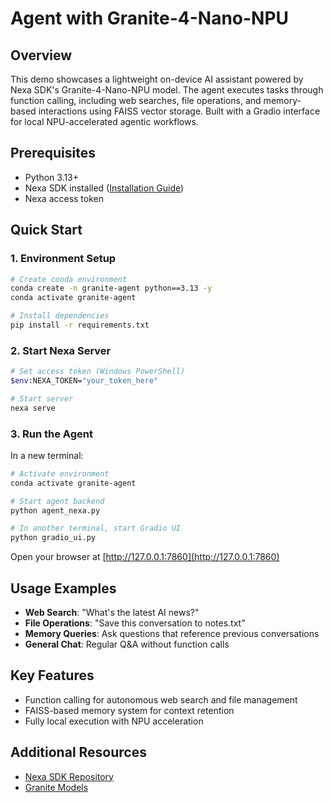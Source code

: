 # Agent with Granite-4-Nano-NPU

## Overview

This demo showcases a lightweight on-device AI assistant powered by Nexa SDK's Granite-4-Nano-NPU model. The agent executes tasks through function calling, including web searches, file operations, and memory-based interactions using FAISS vector storage. Built with a Gradio interface for local NPU-accelerated agentic workflows.

## Prerequisites
- Python 3.13+
- Nexa SDK installed ([Installation Guide](https://github.com/NexaAI/nexa-sdk))
- Nexa access token

## Quick Start

### 1. Environment Setup

```bash
# Create conda environment
conda create -n granite-agent python==3.13 -y
conda activate granite-agent

# Install dependencies
pip install -r requirements.txt
```

### 2. Start Nexa Server

```bash
# Set access token (Windows PowerShell)
$env:NEXA_TOKEN="your_token_here"

# Start server
nexa serve
```

### 3. Run the Agent

In a new terminal:

```bash
# Activate environment
conda activate granite-agent

# Start agent backend
python agent_nexa.py

# In another terminal, start Gradio UI
python gradio_ui.py
```

Open your browser at [http://127.0.0.1:7860](http://127.0.0.1:7860)

## Usage Examples

- **Web Search**: "What's the latest AI news?"
- **File Operations**: "Save this conversation to notes.txt"
- **Memory Queries**: Ask questions that reference previous conversations
- **General Chat**: Regular Q&A without function calls

## Key Features

- Function calling for autonomous web search and file management
- FAISS-based memory system for context retention
- Fully local execution with NPU acceleration

## Additional Resources

- [Nexa SDK Repository](https://github.com/NexaAI/nexa-sdk)
- [Granite Models](https://huggingface.co/ibm-granite)